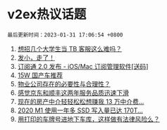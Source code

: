 # v2ex热议话题

`最后更新时间：2023-01-31 17:06:54 +0800`

1. [想招几个大学生当 TB 客服这么难吗？](https://www.v2ex.com/t/911967)
1. [发小，走了！](https://www.v2ex.com/t/911802)
1. [订阅通 2.0 发布 - iOS/Mac 订阅管理软件[送码]](https://www.v2ex.com/t/911840)
1. [15W 国产车推荐](https://www.v2ex.com/t/911893)
1. [物业公司存在的必要性与合理性？](https://www.v2ex.com/t/911891)
1. [感觉京东和顺丰这两年服务品质迅速下滑](https://www.v2ex.com/t/911831)
1. [现在的房产中介轻轻松松想赚我 13 万中介费...](https://www.v2ex.com/t/911742)
1. [2020 M1 使用一年多 SSD 写入量已达 170T...](https://www.v2ex.com/t/911728)
1. [用打印的车牌号进地下车库，这样做有法律风险么？](https://www.v2ex.com/t/911876)

